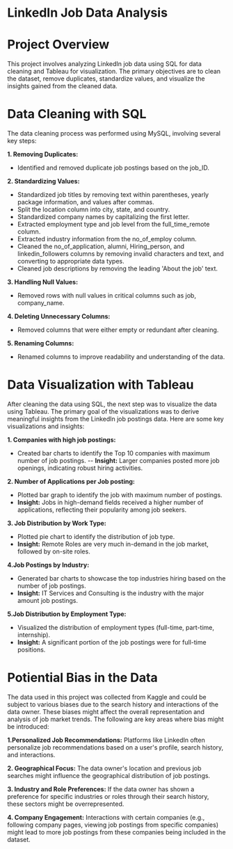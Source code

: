 # LinkedIn Job Data Analysis


# Project Overview
This project involves analyzing LinkedIn job data using SQL for data cleaning and Tableau for visualization. The primary objectives are to clean the dataset, remove duplicates, standardize values, and visualize the insights gained from the cleaned data.

# Data Cleaning with SQL
The data cleaning process was performed using MySQL, involving several key steps:

**1. Removing Duplicates:**
- Identified and removed duplicate job postings based on the job_ID.

**2. Standardizing Values:**
- Standardized job titles by removing text within parentheses, yearly package information, and values after commas.
- Split the location column into city, state, and country.
- Standardized company names by capitalizing the first letter.
- Extracted employment type and job level from the full_time_remote column.
- Extracted industry information from the no_of_employ column.
- Cleaned the no_of_application, alumni, Hiring_person, and linkedin_followers columns by removing invalid characters and text, and converting to appropriate data types.
- Cleaned job descriptions by removing the leading 'About the job' text.
  
**3. Handling Null Values:**
- Removed rows with null values in critical columns such as job, company_name.
  
**4. Deleting Unnecessary Columns:**
- Removed columns that were either empty or redundant after cleaning.

**5. Renaming Columns:**
- Renamed columns to improve readability and understanding of the data.





# Data Visualization with Tableau

After cleaning the data using SQL, the next step was to visualize the data using Tableau. The primary goal of the visualizations was to derive meaningful insights from the LinkedIn job postings data. Here are some key visualizations and insights:

**1. Companies with high job postings:**

- Created bar charts to identify the Top 10 companies with maximum number of job postings.
-- **Insight:** Larger companies posted more job openings, indicating robust hiring activities.

**2. Number of Applications per Job posting:**

- Plotted bar graph to identify the job with maximum number of postings.
- **Insight:** Jobs in high-demand fields received a higher number of applications, reflecting their popularity among job seekers.

**3. Job Distribution by Work Type:**

- Plotted pie chart to identify the distribution of job type.
- **Insight:** Remote Roles are very much in-demand in the job market, followed by on-site roles.


**4.Job Postings by Industry:**

- Generated bar charts to showcase the top industries hiring based on the number of job postings.
- **Insight:** IT Services and Consulting is the industry with the major amount job postings.

**5.Job Distribution by Employment Type:**

- Visualized the distribution of employment types (full-time, part-time, internship).
- **Insight:** A significant portion of the job postings were for full-time positions.


# Potiential Bias in the Data

The data used in this project was collected from Kaggle and could be subject to various biases due to the search history and interactions of the data owner. These biases might affect the overall representation and analysis of job market trends. The following are key areas where bias might be introduced:

**1.Personalized Job Recommendations:** Platforms like LinkedIn often personalize job recommendations based on a user's profile, search history, and interactions.

**2. Geographical Focus:** The data owner's location and previous job searches might influence the geographical distribution of job postings.

**3. Industry and Role Preferences:** If the data owner has shown a preference for specific industries or roles through their search history, these sectors might be overrepresented.

**4. Company Engagement:**  Interactions with certain companies (e.g., following company pages, viewing job postings from specific companies) might lead to more job postings from these companies being included in the dataset.
